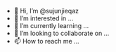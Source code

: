 - 👋 Hi, I’m @sujunjieqaz
- 👀 I’m interested in ...
- 🌱 I’m currently learning ...
- 💞️ I’m looking to collaborate on ...
- 📫 How to reach me ...

<!---
sujunjieqaz/sujunjieqaz is a ✨ special ✨ repository because its `README.md` (this file) appears on your GitHub profile.
You can click the Preview link to take a look at your changes.
--->
